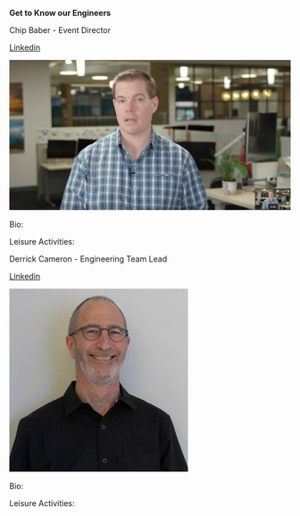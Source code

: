 **Get to Know our Engineers**

Chip Baber - Event Director

[Linkedin](https://www.linkedin.com/in/chipbaber)

![thumbnail of promo](img/chip.png)

Bio:

Leisure Activities:

 Derrick Cameron - Engineering Team Lead

 [Linkedin](https://www.linkedin.com/in/derrick-cameron-b96408)

  ![](img/derrick.png)
 
 Bio:

 Leisure Activities:

